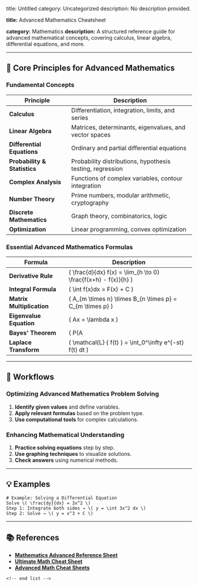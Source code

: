 title: Untitled
category: Uncategorized
description: No description provided.

**title:** Advanced Mathematics Cheatsheet

**category:** Mathematics
**description:** A structured reference guide for advanced mathematical concepts, covering calculus, linear algebra, differential equations, and more.

---

## 🔢 **Core Principles for Advanced Mathematics**

### **Fundamental Concepts**

| Principle                          | Description                                               |
| ---------------------------------- | --------------------------------------------------------- |
| **Calculus**                 | Differentiation, integration, limits, and series          |
| **Linear Algebra**           | Matrices, determinants, eigenvalues, and vector spaces    |
| **Differential Equations**   | Ordinary and partial differential equations               |
| **Probability & Statistics** | Probability distributions, hypothesis testing, regression |
| **Complex Analysis**         | Functions of complex variables, contour integration       |
| **Number Theory**            | Prime numbers, modular arithmetic, cryptography           |
| **Discrete Mathematics**     | Graph theory, combinatorics, logic                        |
| **Optimization**             | Linear programming, convex optimization                   |

### **Essential Advanced Mathematics Formulas**

| Formula                         | Description                                                      |
| ------------------------------- | ---------------------------------------------------------------- |
| **Derivative Rule**       | \( \frac{d}{dx} f(x) = \lim_{h \to 0} \frac{f(x+h) - f(x)}{h} \) |
| **Integral Formula**      | \( \int f(x)dx = F(x) + C \)                                     |
| **Matrix Multiplication** | \( A_{m \times n} \times B_{n \times p} = C_{m \times p} \)      |
| **Eigenvalue Equation**   | \( Ax = \lambda x \)                                             |
| **Bayes' Theorem**        | \( P(A                                                           |
| **Laplace Transform**     | \( \mathcal{L} \{ f(t) \} = \int_0^\infty e^{-st} f(t) dt \)     |

---

## 🔄 **Workflows**

### **Optimizing Advanced Mathematics Problem Solving**

1. **Identify given values** and define variables.
2. **Apply relevant formulas** based on the problem type.
3. **Use computational tools** for complex calculations.

### **Enhancing Mathematical Understanding**

1. **Practice solving equations** step by step.
2. **Use graphing techniques** to visualize solutions.
3. **Check answers** using numerical methods.

---

## 💡 **Examples**

```plaintext
# Example: Solving a Differential Equation
Solve \( \frac{dy}{dx} = 3x^2 \)  
Step 1: Integrate both sides → \( y = \int 3x^2 dx \)  
Step 2: Solve → \( y = x^3 + C \)  
```

---

## 📚 **References**

- **[Mathematics Advanced Reference Sheet](https://www.templateroller.com/template/2636620/mathematics-advanced-reference-sheet.html)**
- **[Ultimate Math Cheat Sheet](https://www.templateroller.com/template/2637999/ultimate-math-cheat-sheet.html)**
- **[Advanced Math Cheat Sheets](https://mathblog.com/13-useful-math-cheat-sheets/)**

```
<!-- end list -->
```
